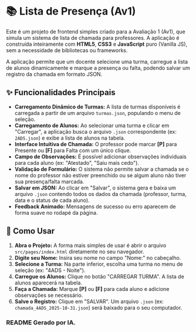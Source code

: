 # 📚 Lista de Presença (Av1)

Este é um projeto de frontend simples criado para a Avaliação 1 (Av1), que simula um sistema de lista de chamada para professores. A aplicação é construída inteiramente com **HTML5**, **CSS3** e **JavaScript** puro (Vanilla JS), sem a necessidade de bibliotecas ou frameworks.

A aplicação permite que um docente selecione uma turma, carregue a lista de alunos dinamicamente e marque a presença ou falta, podendo salvar um registro da chamada em formato JSON.

## ✨ Funcionalidades Principais

* **Carregamento Dinâmico de Turmas:** A lista de turmas disponíveis é carregada a partir de um arquivo `turmas.json`, populando o menu de seleção.
* **Carregamento de Alunos:** Ao selecionar uma turma e clicar em "Carregar", a aplicação busca o arquivo `.json` correspondente (ex: `2ADS.json`) e exibe a lista de alunos na tabela.
* **Interface Intuitiva de Chamada:** O professor pode marcar **[P]** para Presente ou **[F]** para Falta com um único clique.
* **Campo de Observações:** É possível adicionar observações individuais para cada aluno (ex: "Atestado", "Saiu mais cedo").
* **Validação de Formulário:** O sistema não permite salvar a chamada se o nome do professor não estiver preenchido ou se algum aluno não tiver sua presença/falta marcada.
* **Salvar em JSON:** Ao clicar em "Salvar", o sistema gera e baixa um arquivo `.json` contendo todos os dados da chamada (professor, turma, data e o status de cada aluno).
* **Feedback Animado:** Mensagens de sucesso ou erro aparecem de forma suave no rodapé da página.

## 🚀 Como Usar

1.  **Abra o Projeto:** A forma mais simples de usar é abrir o arquivo `src/pages/index.html` diretamente no seu navegador.
2.  **Digite seu Nome:** Insira seu nome no campo "Nome:" no cabeçalho.
3.  **Selecione a Turma:** Na parte inferior, escolha uma turma no menu de seleção (ex: "4ADS - Noite").
4.  **Carregue os Alunos:** Clique no botão "CARREGAR TURMA". A lista de alunos aparecerá na tabela.
5.  **Faça a Chamada:** Marque **[P]** ou **[F]** para cada aluno e adicione observações se necessário.
6.  **Salve o Registro:** Clique em "SALVAR". Um arquivo `.json` (ex: `chamada_4ADS_2025-10-31.json`) será baixado para o seu computador.

### README Gerado por IA.